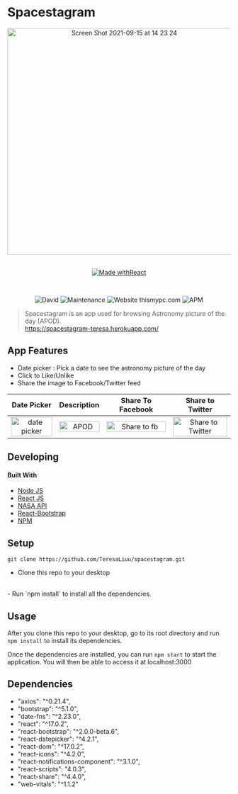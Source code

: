 # Spacestagram

<div align="center">
    <a href="https://spacestagram-teresa.herokuapp.com/">
        <img width="512" alt="Screen Shot 2021-09-15 at 14 23 24" src="https://user-images.githubusercontent.com/56751349/133513004-18845dad-0e63-403a-9d06-8a5cb052118c.png">
    </a>
</div>

<br />

<div align="center">

[![Made withReact](https://img.shields.io/badge/Made%20with-React-orange?style=for-the-badge&logo=React)](https://reactjs.org/)

<br />

![David](https://img.shields.io/david/expressjs/express)
![Maintenance](https://img.shields.io/badge/Maintained%3F-yes-green.svg) 
![Website thismypc.com](https://img.shields.io/website-up-down-green-red/http/shields.io.svg)
![APM](https://img.shields.io/apm/l/vim-mode?color=pink)

</div>

> Spacestagram is an app used for browsing Astronomy picture of the day (APOD).
<br />https://spacestagram-teresa.herokuapp.com/

## App Features

- Date picker : Pick a date to see the astronomy picture of the day
- Click to Like/Unlike
- Share the image to Facebook/Twitter feed 

|                                                                             Date Picker                                                                              |                                                                      Description                                                                       |                                                                                     Share To Facebook                                                                                      |                                                                                     Share to Twitter                                                                                      |
| :------------------------------------------------------------------------------------------------------------------------------------------------------------------: | :----------------------------------------------------------------------------------------------------------------------------------------------------: | :----------------------------------------------------------------------------------------------------------------------------------------------------------------------------------------: | :----------------------------------------------------------------------------------------------------------------------------------------------------------------------------------------: |
| <img alt="date picker" src="https://user-images.githubusercontent.com/56751349/133546067-1d9fd109-b1a4-4bd7-bce5-362dd760faa9.png" title="date picker" width="100%"> | <img alt="APOD" src="https://user-images.githubusercontent.com/56751349/133563814-40728038-dcbd-4072-a165-7fad5a43f871.png" title="APOD" width="100%"> | <img alt="Share to fb" src="https://user-images.githubusercontent.com/56751349/133551991-583fdff3-9118-4c4a-8489-80257b00c63f.png" title="Share to fb" width="100%"> | <img alt="Share to Twitter" src="https://user-images.githubusercontent.com/56751349/133552200-dbb1272e-1a59-4327-a155-9f68363ba830.png" title="Share to Twitter" width="100%"> |

## Developing
#### Built With

- [Node JS](https://nodejs.org/en/)
- [React JS](https://reactjs.org/)
- [NASA API](https://api.nasa.gov/)
- [React-Bootstrap](https://react-bootstrap.github.io/)
- [NPM](https://www.npmjs.com/)

## Setup

```shell
git clone https://github.com/TeresaLiuu/spacestagram.git
```

- Clone this repo to your desktop
<br />
- Run `npm install` to install all the dependencies.


## Usage

After you clone this repo to your desktop, go to its root directory and run `npm install` to install its dependencies.

Once the dependencies are installed, you can run  `npm start` to start the application. You will then be able to access it at localhost:3000


## Dependencies

- "axios": "^0.21.4",
- "bootstrap": "^5.1.0",
- "date-fns": "^2.23.0",
- "react": "^17.0.2",
- "react-bootstrap": "^2.0.0-beta.6",
- "react-datepicker": "^4.2.1",
- "react-dom": "^17.0.2",
- "react-icons": "^4.2.0",
- "react-notifications-component": "^3.1.0",
- "react-scripts": "4.0.3",
- "react-share": "^4.4.0",
- "web-vitals": "^1.1.2"






